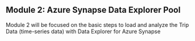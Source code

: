## Module 2: Azure Synapse Data Explorer Pool  
Module 2 will be focused on the basic steps to load and analyze the Trip Data (time-series data) with Data Explorer for Azure Synapse
